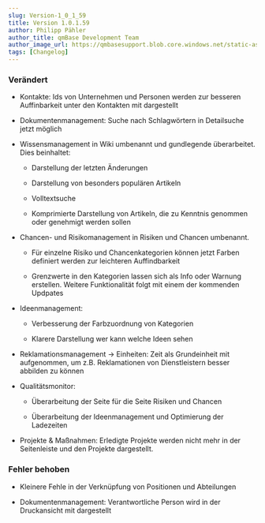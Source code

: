 ```yaml
---
slug: Version-1_0_1_59
title: Version 1.0.1.59
author: Philipp Pähler
author_title: qmBase Development Team
author_image_url: https://qmbasesupport.blob.core.windows.net/static-assets/img/persons/paehler_round.png
tags: [Changelog]
---
```

### Verändert

*   Kontakte: Ids von Unternehmen und Personen werden zur besseren Auffinbarkeit unter den Kontakten mit dargestellt

*   Dokumentenmanagement: Suche nach Schlagwörtern in Detailsuche jetzt möglich

*   Wissensmanagement in Wiki umbenannt und gundlegende überarbeitet. Dies beinhaltet:

    *   Darstellung der letzten Änderungen

    *   Darstellung von besonders populären Artikeln

    *   Volltextsuche

    *   Komprimierte Darstellung von Artikeln, die zu Kenntnis genommen oder genehmigt werden sollen

*   Chancen- und Risikomanagement in Risiken und Chancen umbenannt.

    *   Für einzelne Risiko und Chancenkategorien können jetzt Farben definiert werden zur leichteren Auffindbarkeit

    *   Grenzwerte in den Kategorien lassen sich als Info oder Warnung erstellen. Weitere Funktionalität folgt mit einem der kommenden Updpates

*   Ideenmanagement:

    *   Verbesserung der Farbzuordnung von Kategorien

    *   Klarere Darstellung wer kann welche Ideen sehen

*   Reklamationsmanagement -> Einheiten: Zeit als Grundeinheit mit aufgenommen, um z.B. Reklamationen von Dienstleistern besser abbilden zu können

*   Qualitätsmonitor:

    *   Überarbeitung der Seite für die Seite Risiken und Chancen

    *   Überarbeitung der Ideenmanagement und Optimierung der Ladezeiten

*   Projekte & Maßnahmen: Erledigte Projekte werden nicht mehr in der Seitenleiste und den Projekte dargestellt.

### Fehler behoben

*   Kleinere Fehle in der Verknüpfung von Positionen und Abteilungen 

*   Dokumentenmanagement: Verantwortliche Person wird in der Druckansicht mit dargestellt